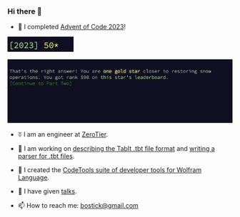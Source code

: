 ### Hi there 👋

<!--
**bostick/bostick** is a ✨ _special_ ✨ repository because its `README.md` (this file) appears on your GitHub profile.

Here are some ideas to get you started:

- 🔭 I’m currently working on ...
- 🌱 I’m currently learning ...
- 👯 I’m looking to collaborate on ...
- 🤔 I’m looking for help with ...
- 💬 Ask me about ...
- 📫 How to reach me: ...
- 😄 Pronouns: ...
- ⚡ Fun fact: ...
-->

- 📅 I completed [Advent of Code 2023](https://adventofcode.com/2023)!

![50 stars for 2023](50.png)

![You got rank 598](598.png)

- ⏁ I am an engineer at [ZeroTier](https://www.zerotier.com).

- 🎵 I am working on [describing the TabIt .tbt file format](https://github.com/bostick/tabit-file-format) and
  [writing a parser for .tbt files](https://github.com/bostick/tbt-parser).

- 🔧 I created the [CodeTools suite of developer tools for Wolfram Language](https://bostick.github.io/wolfram-language/codetools/).

- 💬 I have given [talks](https://bostick.github.io/talks/).

- 📫 How to reach me: bostick@gmail.com

